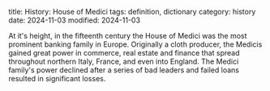 title: History: House of Medici
tags: definition, dictionary
category: history
date: 2024-11-03
modified: 2024-11-03


At it's height, in the fifteenth century the
 House of Medici was the most prominent banking family in Europe.
 Originally a cloth producer, the Medicis gained great power in
 commerce, real estate and finance that spread throughout northern
 Italy, France, and even into England. The Medici family's power
 declined after a series of bad leaders and failed loans resulted in
 significant losses.





